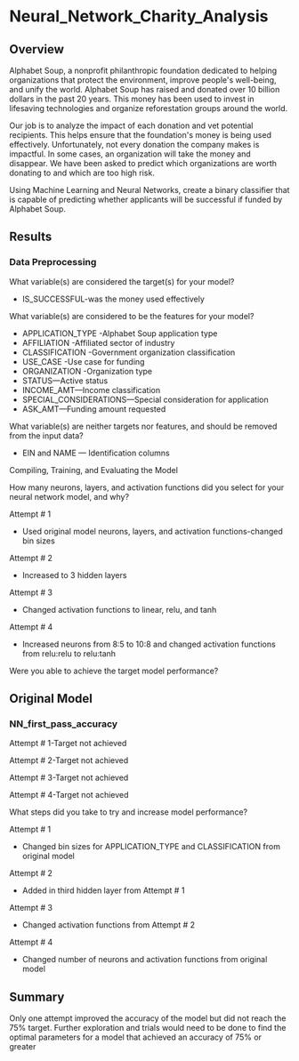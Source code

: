 # Neural_Network_Charity_Analysis

## Overview

Alphabet Soup, a nonprofit philanthropic foundation dedicated to helping organizations that protect the environment, improve people's well-being, and unify the world. Alphabet Soup has raised and donated over 10 billion dollars in the past 20 years. This money has been used to invest in lifesaving technologies and organize reforestation groups around the world.

Our job is to analyze the impact of each donation and vet potential recipients. This helps ensure that the foundation's money is being used effectively. Unfortunately, not every donation the company makes is impactful. In some cases, an organization will take the money and disappear. We have been asked to predict which organizations are worth donating to and which are too high risk.

Using Machine Learning and Neural Networks, create a binary classifier that is capable of predicting whether applicants will be successful if funded by Alphabet Soup.

## Results

### Data Preprocessing

What variable(s) are considered the target(s) for your model?
- IS_SUCCESSFUL-was the money used effectively

What variable(s) are considered to be the features for your model?
- APPLICATION_TYPE -Alphabet Soup application type
- AFFILIATION -Affiliated sector of industry
- CLASSIFICATION -Government organization classification
- USE_CASE -Use case for funding
- ORGANIZATION -Organization type
- STATUS—Active status
- INCOME_AMT—Income classification
- SPECIAL_CONSIDERATIONS—Special consideration for application
- ASK_AMT—Funding amount requested

What variable(s) are neither targets nor features, and should be removed from the input data?

- EIN and NAME — Identification columns

Compiling, Training, and Evaluating the Model

How many neurons, layers, and activation functions did you select for your neural network model, and why?

Attempt # 1
  * Used original model neurons, layers, and activation functions-changed bin sizes

Attempt # 2
  * Increased to 3 hidden layers

Attempt # 3
  * Changed activation functions to linear, relu, and tanh

Attempt # 4
  * Increased neurons from 8:5 to 10:8 and changed activation functions from relu:relu to relu:tanh

Were you able to achieve the target model performance?

## Original Model

### NN_first_pass_accuracy

Attempt # 1-Target not achieved

Attempt # 2-Target not achieved

Attempt # 3-Target not achieved

Attempt # 4-Target not achieved

What steps did you take to try and increase model performance?

Attempt # 1
- Changed bin sizes for APPLICATION_TYPE and CLASSIFICATION from original model

Attempt # 2
- Added in third hidden layer from Attempt # 1

Attempt # 3
- Changed activation functions from Attempt # 2

Attempt # 4
- Changed number of neurons and activation functions from original model

## Summary

Only one attempt improved the accuracy of the model but did not reach the 75% target. Further exploration and trials would need to be done to find the optimal parameters for a model that achieved an accuracy of 75% or greater

